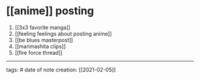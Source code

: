 # [[anime]] posting
1. [[3x3 favorite manga]]
2. [[feeling feelings about posting anime]]
3. [[be blues masterpost]]
4. [[marimashita clips]]
5. [[fire force thread]]

___
tags: #
date of note creation: [[2021-02-05]]

